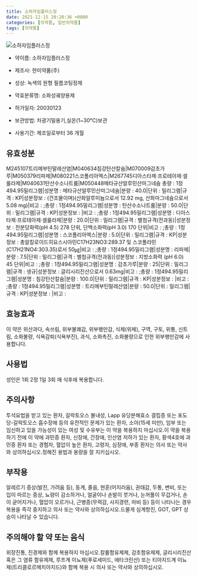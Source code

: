 ```yaml
---
title: 소하자임플러스정
date: 2021-12-15 20:28:36 +0800
categories: [의약품, 일반의약품]
tags: [의약품]
---
```

![소하자임플러스정](https://nedrug.mfds.go.kr/pbp/cmn/itemImageDownload/1Mcb1OgU-EX)

- 약이름: 소하자임플러스정
- 제조사: 한미약품(주)
- 성상: 녹색의 원형 필름코팅정제




- 약효분류명: 소화성궤양용제
- 허가일자: 20030123
- 보관방법: 차광기밀용기,실온(1~30℃)보관
- 사용기간: 제조일로부터 36 개월
## 유효성분
M245107트리메부틴말레산염|M040634침강탄산칼슘|M070009감초가루|M050379리파제|M080221스코폴리아엑스|M267745디아스타제·프로테아제·셀룰라제|M040631탄산수소나트륨|M050448메타규산알루민산마그네슘
총량 : 1정494.95밀리그램|성분명 : 메타규산알루민산마그네슘|분량 : 40.0|단위 : 밀리그램|규격 : KP|성분정보 : (건조물이며)(산화알루미늄으로서 12.92 mg, 산화마그네슘으로서 5.08 mg)|비고 : ;총량 : 1정494.95밀리그램|성분명 : 탄산수소나트륨|분량 : 50.0|단위 : 밀리그램|규격 : KP|성분정보 : |비고 : ;총량 : 1정494.95밀리그램|성분명 : 디아스타제·프로테아제·셀룰라제|분량 : 20.0|단위 : 밀리그램|규격 : 별첨규격(전과동)|성분정보 : 전분당화력(pH 4.5) 278 단위, 단백소화력(pH 3.0) 170 단위|비고 : ;총량 : 1정494.95밀리그램|성분명 : 스코폴리아엑스|분량 : 5.0|단위 : 밀리그램|규격 : KP|성분정보 : 총알칼로이드히요스시아민C17H23NO3:289.37 및 스코폴라민(C17H21NO4:303.35)로서 50㎍|비고 : ;총량 : 1정494.95밀리그램|성분명 : 리파제|분량 : 7.5|단위 : 밀리그램|규격 : 별첨규격(전과동)|성분정보 : 지방소화력 (pH 6.0) 45 단위|비고 : ;총량 : 1정494.95밀리그램|성분명 : 감초가루|분량 : 25|단위 : 밀리그램|규격 : 생규|성분정보 : 글리시리진산으로서 0.63mg|비고 : ;총량 : 1정494.95밀리그램|성분명 : 침강탄산칼슘|분량 : 100.0|단위 : 밀리그램|규격 : KP|성분정보 : |비고 : ;총량 : 1정494.95밀리그램|성분명 : 트리메부틴말레산염|분량 : 50.0|단위 : 밀리그램|규격 : KP|성분정보 : |비고 :
## 효능효과
이 약은 위산과다, 속쓰림, 위부불쾌감, 위부팽만감, 식체(위체), 구역, 구토, 위통, 신트림, 소화불량, 식욕감퇴(식욕부진), 과식, 소화촉진, 소화불량으로 인한 위부팽만감에 사용합니다.
## 사용법
성인은 1회 2정 1일 3회 매 식후에 복용합니다.
## 주의사항
투석요법을 받고 있는 환자, 갈락토오스 불내성, Lapp 유당분해효소 결핍증 또는 포도당-갈락토오스 흡수장애 등의 유전적인 문제가 있는 환자, 소아(15세 미만), 임부 또는 임신하고 있을 가능성이 있는 여성 및 수유부는 이 약을 복용하지 마십시오.이 약을 복용하기 전에 이 약에 과민증 환자, 신장애, 간장애, 인산염 저하가 있는 환자, 황색4호에 과민증 환자 또는 경험자, 혈압이 높은 환자, 고령자, 심장애, 부종 환자는 의사 또는 약사와 상의하십시오.정해진 용법과 용량을 잘 지키십시오.
## 부작용
알레르기 증상(발진, 가려움 등), 동계, 졸음, 현훈(어지러움), 권태감, 두통, 변비, 또는 입이 마르는 증상, 뇨량이 감소하거나, 얼굴이나 손발이 붓거나, 눈꺼풀이 무겁거나, 손이 굳어지거나, 혈압이 오르거나, 근병증(무력감, 사지경련, 마비 등) 등이 나타나는 경우 복용을 즉각 중지하고 의사 또는 약사와 상의하십시오.드물게 심계항진, GOT, GPT 상승이 나타날 수 있습니다.
## 주의해야 할 약 또는 음식
위장진통, 진경제와 함께 복용하지 마십시오.칼륨함유제제, 감초함유제제, 글리시리진산 혹은 그 염류 함유제제, 루프계 이뇨제(푸로세미드, 에타크린산) 또는 티아지드계 이뇨제(트리클로르메치아지드)와 함께 복용 시 의사 또는 약사와 상의하십시오.
